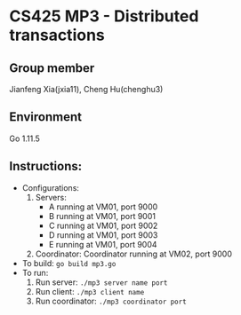 # CS425 MP3 - Distributed transactions

## Group member
Jianfeng Xia(jxia11), Cheng Hu(chenghu3)

## Environment
Go 1.11.5

## Instructions:
* Configurations:
    1. Servers:
         * A running at VM01, port 9000
         * B running at VM01, port 9001
         * C running at VM01, port 9002
         * D running at VM01, port 9003
         * E running at VM01, port 9004
    2. Coordinator:
           Coordinator running at VM02, port 9000		
* To build: `go build mp3.go`
* To run:
  1. Run server: `./mp3 server name port`
  2. Run client: `./mp3 client name`
  3. Run coordinator: `./mp3 coordinator port`